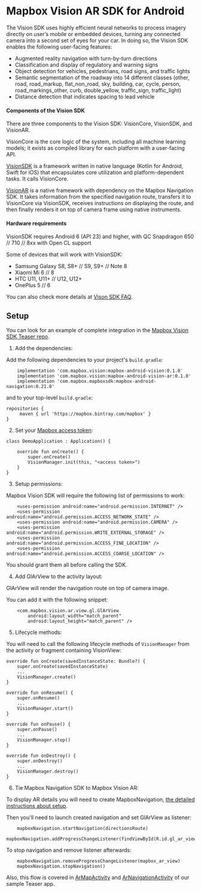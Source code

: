 # Mapbox Vision AR SDK for Android

The Vision SDK uses highly efficient neural networks to process imagery directly on user’s
mobile or embedded devices, turning any connected camera into a second set of eyes
for your car. In doing so, the Vision SDK enables the following user-facing features:

- Augmented reality navigation with turn-by-turn directions
- Classification and display of regulatory and warning signs
- Object detection for vehicles, pedestrians, road signs, and traffic lights
- Semantic segmentation of the roadway into 14 different classes (other, road, road_markup, flat_non_road, sky, building, car, cycle, person, road_markings_other, curb, double_yellow, traffic_sign, traffic_light)
- Distance detection that indicates spacing to lead vehicle

#### Components of the Vision SDK
There are three components to the Vision SDK: VisionCore, VisionSDK, and VisionAR.

VisionCore is the core logic of the system, including all machine learning models; it exists as compiled library for each platform with a user-facing API.

[VisionSDK](https://github.com/mapbox/mapbox-vision-android) is a framework written in native language (Kotlin for Android, Swift for iOS) that encapsulates core utilization and platform-dependent tasks. It calls VisionCore.

[VisionAR](https://github.com/mapbox/mapbox-vision-ar-android) is a native framework with dependency on the Mapbox Navigation SDK. It takes information from the specified navigation route, transfers it to VisionCore via VisionSDK, receives instructions on displaying the route, and then finally renders it on top of camera frame using native instruments.

#### Hardware requirements

VisionSDK requires Android 6 (API 23) and higher, with QC Snapdragon 650 // 710 // 8xx with Open CL support

Some of devices that will work with VisionSDK:
- Samsung Galaxy S8, S8+ // S9, S9+ // Note 8
- Xiaomi Mi 6 // 8
- HTC U11, U11+ // U12, U12+
- OnePlus 5 // 6

You can also check more details at [Vison SDK FAQ](https://vision.mapbox.com/faq).

## Setup

You can look for an example of complete integration in the [Mapbox Vision SDK Teaser repo](https://github.com/mapbox/mapbox-vision-android-examples).

1. Add the dependencies:

Add the following dependencies to your project's `build.gradle`:

```
    implementation 'com.mapbox.vision:mapbox-android-vision:0.1.0'
    implementation 'com.mapbox.vision:mapbox-android-vision-ar:0.1.0'
    implementation 'com.mapbox.mapboxsdk:mapbox-android-navigation:0.21.0'
```

and to your top-level `build.gradle`:

```
repositories {
     maven { url 'https://mapbox.bintray.com/mapbox' }
}
```

2. Set your [Mapbox access token](https://www.mapbox.com/help/how-access-tokens-work/):

```
class DemoApplication : Application() {

    override fun onCreate() {
        super.onCreate()
        VisionManager.init(this, "<access token>")
    }
}
```

3. Setup permissions:

Mapbox Vision SDK will require the following list of permissions to work:

```
    <uses-permission android:name="android.permission.INTERNET" />
    <uses-permission android:name="android.permission.ACCESS_NETWORK_STATE" />
    <uses-permission android:name="android.permission.CAMERA" />
    <uses-permission android:name="android.permission.WRITE_EXTERNAL_STORAGE" />
    <uses-permission android:name="android.permission.ACCESS_FINE_LOCATION" />
    <uses-permission android:name="android.permission.ACCESS_COARSE_LOCATION" />
```

You should grant them all before calling the SDK.

4. Add GlArView to the activity layout:

GlArView will render the navigation route on top of camera image.

You can add it with the following snippet:

```
    <com.mapbox.vision.ar.view.gl.GlArView
        android:layout_width="match_parent"
        android:layout_height="match_parent" />
```

5. Lifecycle methods:

You will need to call the following lifecycle methods of `VisionManager` from the activity or fragment containing VisionView:

```
override fun onCreate(savedInstanceState: Bundle?) {
    super.onCreate(savedInstanceState)
    ...
    VisionManager.create()
}

override fun onResume() {
    super.onResume()
    ...
    VisionManager.start()
}

override fun onPause() {
    super.onPause()
    ...
    VisionManager.stop()
}

override fun onDestroy() {
    super.onDestroy()
    ...
    VisionManager.destroy()
}
```

6. Tie Mapbox Navigation SDK to Mapbox Vision AR:

To display AR details you will need to create MapboxNavigation, [the detailed instructions about
setup](https://www.mapbox.com/android-docs/navigation/overview/).

Then you'll need to launch created navigation and set GlArView as listener:

```
    mapboxNavigation.startNavigation(directionsRoute)
    mapboxNavigation.addProgressChangeListener(findViewById(R.id.gl_ar_view))
```

To stop navigation and remove listener afterwards:

```
    mapboxNavigation.removeProgressChangeListener(mapbox_ar_view)
    mapboxNavigation.stopNavigation()
```

Also, this flow is covered in
[ArMapActivity](https://github.com/mapbox/mapbox-vision-android-examples/blob/master/app/src/main/java/com/mapbox/vision/examples/screens/ar/ArMapActivity.kt) and
[ArNavigationActivity](https://github.com/mapbox/mapbox-vision-android-examples/blob/master/app/src/main/java/com/mapbox/vision/examples/screens/ar/ArNavigationActivity.kt)
 of our sample Teaser app.
